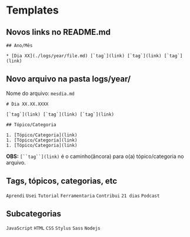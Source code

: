 # Templates

## Novos links no README.md

```
## Ano/Mês

* [Dia XX](./logs/year/file.md) [`tag`](link) [`tag`](link) [`tag`](link)
```

## Novo arquivo na pasta logs/year/

Nome do arquivo: `mesdia.md`

```
# Dia XX.XX.XXXX

[`tag`](link) [`tag`](link) [`tag`](link)

## Tópico/Categoria

1. [Tópico/Categoria](link)
1. [Tópico/Categoria](link)
1. [Tópico/Categoria](link)
```

**OBS:** `[``tag``](link)` é o caminho(âncora) para o(a) tópico/categoria no arquivo.

## Tags, tópicos, categorias, etc

`Aprendi`
`Usei`
`Tutorial`
`Ferramentaria`
`Contribui`
`21 dias`
`Podcast`

## Subcategorias

`JavaScript`
`HTML`
`CSS`
`Stylus`
`Sass`
`Nodejs`
